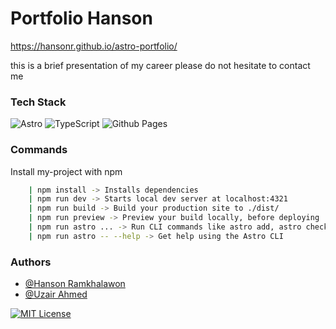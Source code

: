 # Portfolio Hanson

https://hansonr.github.io/astro-portfolio/

this is a brief presentation of my career please do not hesitate to contact me
### Tech Stack

![Astro](https://img.shields.io/badge/astro-%232C2052.svg?style=for-the-badge&logo=astro&logoColor=white)
![TypeScript](https://img.shields.io/badge/typescript-%23007ACC.svg?style=for-the-badge&logo=typescript&logoColor=white)
![Github Pages](https://img.shields.io/badge/github%20pages-121013?style=for-the-badge&logo=github&logoColor=white)


### Commands

Install my-project with npm

```bash
    | npm install -> Installs dependencies
    | npm run dev -> Starts local dev server at localhost:4321
    | npm run build -> Build your production site to ./dist/
    | npm run preview -> Preview your build locally, before deploying
    | npm run astro ... -> Run CLI commands like astro add, astro check
    | npm run astro -- --help -> Get help using the Astro CLI
```
    
### Authors

- [@Hanson Ramkhalawon](https://github.com/HansonR)
- [@Uzair Ahmed](https://github.com/uzzii-21)

[![MIT License](https://img.shields.io/badge/License-MIT-green.svg)](https://choosealicense.com/licenses/mit/)
